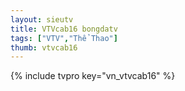 ```yaml
---
layout: sieutv
title: VTVcab16 bongdatv
tags: ["VTV","Thể Thao"]
thumb: vtvcab16
---
```

{% include tvpro key="vn_vtvcab16" %}
